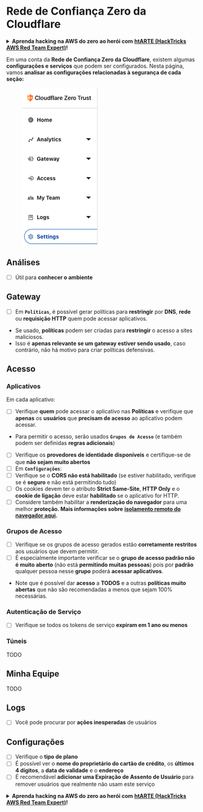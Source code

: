 # Rede de Confiança Zero da Cloudflare

<details>

<summary><strong>Aprenda hacking na AWS do zero ao herói com</strong> <a href="https://training.hacktricks.xyz/courses/arte"><strong>htARTE (HackTricks AWS Red Team Expert)</strong></a><strong>!</strong></summary>

Outras formas de apoiar o HackTricks:

* Se você quiser ver sua **empresa anunciada no HackTricks** ou **baixar o HackTricks em PDF**, verifique os [**PLANOS DE ASSINATURA**](https://github.com/sponsors/carlospolop)!
* Adquira o [**swag oficial PEASS & HackTricks**](https://peass.creator-spring.com)
* Descubra [**A Família PEASS**](https://opensea.io/collection/the-peass-family), nossa coleção exclusiva de [**NFTs**](https://opensea.io/collection/the-peass-family)
* **Junte-se ao** 💬 [**grupo Discord**](https://discord.gg/hRep4RUj7f) ou ao [**grupo telegram**](https://t.me/peass) ou **siga-me** no **Twitter** 🐦 [**@hacktricks\_live**](https://twitter.com/hacktricks\_live)**.**
* **Compartilhe seus truques de hacking enviando PRs para os** [**HackTricks**](https://github.com/carlospolop/hacktricks) e [**HackTricks Cloud**](https://github.com/carlospolop/hacktricks-cloud) repositórios do github.

</details>

Em uma conta da **Rede de Confiança Zero da Cloudflare**, existem algumas **configurações e serviços** que podem ser configurados. Nesta página, vamos **analisar as configurações relacionadas à segurança de cada seção:**

<figure><img src="../../.gitbook/assets/image (206).png" alt=""><figcaption></figcaption></figure>

## Análises

* [ ] Útil para **conhecer o ambiente**

## **Gateway**

* [ ] Em **`Políticas`**, é possível gerar políticas para **restringir** por **DNS**, **rede** ou **requisição HTTP** quem pode acessar aplicativos.
* Se usado, **políticas** podem ser criadas para **restringir** o acesso a sites maliciosos.
* Isso é **apenas relevante se um gateway estiver sendo usado**, caso contrário, não há motivo para criar políticas defensivas.

## Acesso

### Aplicativos

Em cada aplicativo:

* [ ] Verifique **quem** pode acessar o aplicativo nas **Políticas** e verifique que **apenas** os **usuários** que **precisam de acesso** ao aplicativo podem acessar.
* Para permitir o acesso, serão usados **`Grupos de Acesso`** (e também podem ser definidas **regras adicionais**)
* [ ] Verifique os **provedores de identidade disponíveis** e certifique-se de que **não sejam muito abertos**
* [ ] Em **`Configurações`**:
* [ ] Verifique se o **CORS não está habilitado** (se estiver habilitado, verifique se é **seguro** e não está permitindo tudo)
* [ ] Os cookies devem ter o atributo **Strict Same-Site**, **HTTP Only** e o **cookie de ligação** deve estar **habilitado** se o aplicativo for HTTP.
* [ ] Considere também habilitar a **renderização do navegador** para uma melhor **proteção. Mais informações sobre** [**isolamento remoto do navegador aqui**](https://blog.cloudflare.com/cloudflare-and-remote-browser-isolation/)**.**

### **Grupos de Acesso**

* [ ] Verifique se os grupos de acesso gerados estão **corretamente restritos** aos usuários que devem permitir.
* [ ] É especialmente importante verificar se o **grupo de acesso padrão não é muito aberto** (não está **permitindo muitas pessoas**) pois por **padrão** qualquer pessoa nesse **grupo** poderá **acessar aplicativos**.
* Note que é possível dar **acesso** a **TODOS** e a outras **políticas muito abertas** que não são recomendadas a menos que sejam 100% necessárias.

### Autenticação de Serviço

* [ ] Verifique se todos os tokens de serviço **expiram em 1 ano ou menos**

### Túneis

TODO

## Minha Equipe

TODO

## Logs

* [ ] Você pode procurar por **ações inesperadas** de usuários

## Configurações

* [ ] Verifique o **tipo de plano**
* [ ] É possível ver o **nome do proprietário do cartão de crédito**, os **últimos 4 dígitos**, a **data de validade** e o **endereço**
* [ ] É recomendável **adicionar uma Expiração de Assento de Usuário** para remover usuários que realmente não usam este serviço

<details>

<summary><strong>Aprenda hacking na AWS do zero ao herói com</strong> <a href="https://training.hacktricks.xyz/courses/arte"><strong>htARTE (HackTricks AWS Red Team Expert)</strong></a><strong>!</strong></summary>

Outras formas de apoiar o HackTricks:

* Se você quiser ver sua **empresa anunciada no HackTricks** ou **baixar o HackTricks em PDF**, verifique os [**PLANOS DE ASSINATURA**](https://github.com/sponsors/carlospolop)!
* Adquira o [**swag oficial PEASS & HackTricks**](https://peass.creator-spring.com)
* Descubra [**A Família PEASS**](https://opensea.io/collection/the-peass-family), nossa coleção exclusiva de [**NFTs**](https://opensea.io/collection/the-peass-family)
* **Junte-se ao** 💬 [**grupo Discord**](https://discord.gg/hRep4RUj7f) ou ao [**grupo telegram**](https://t.me/peass) ou **siga-me** no **Twitter** 🐦 [**@hacktricks\_live**](https://twitter.com/hacktricks\_live)**.**
* **Compartilhe seus truques de hacking enviando PRs para os** [**HackTricks**](https://github.com/carlospolop/hacktricks) e [**HackTricks Cloud**](https://github.com/carlospolop/hacktricks-cloud) repositórios do github.

</details>
